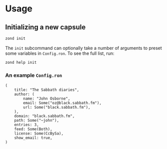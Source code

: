 # Usage
## Initializing a new capsule
```sh
zond init
```
The `init` subcommand can optionally take a number of arguments to preset some
variables in `Config.ron`. To see the full list, run:
```sh
zond help init
```
### An example `Config.ron`
```
(
    title: "The Sabbath diaries",
    author: (
        name: "John Osborne",
        email: Some("oz@black.sabbath.fm"),
        url: Some("black.sabbath.fm"),
    ),
    domain: "black.sabbath.fm",
    path: Some("~john"),
    entries: 3,
    feed: Some(Both),
    license: Some(CcBySa),
    show_email: true,
)
```
